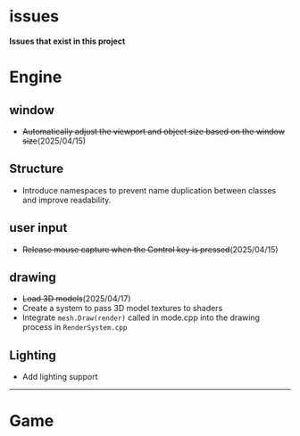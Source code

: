 # issues
**Issues that exist in this project**

# **Engine**

## **window**
* ~~Automatically adjust the viewport and object size based on the window size~~(2025/04/15)

## **Structure**
* Introduce namespaces to prevent name duplication between classes and improve readability.


## **user input**
* ~~Release mouse capture when the Control key is pressed~~(2025/04/15)



## **drawing**
* ~~Load 3D models~~(2025/04/17)
* Create a system to pass 3D model textures to shaders
* Integrate `mesh.Draw(render)` called in mode.cpp into the drawing process in `RenderSystem.cpp`


## **Lighting**
* Add lighting support


---

# **Game**

## 